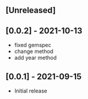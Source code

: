 ## [Unreleased]

## [0.0.2] - 2021-10-13

- fixed gemspec
- change method
- add year method

## [0.0.1] - 2021-09-15

- Initial release
